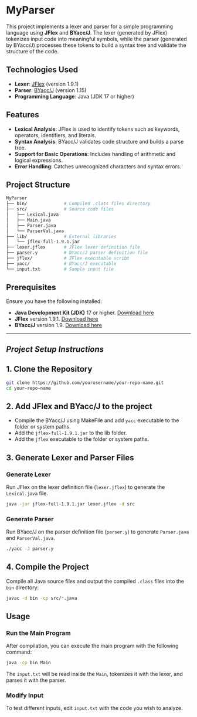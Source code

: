 # MyParser

This project implements a lexer and parser for a simple programming language using **JFlex** and **BYacc/J**. The lexer (generated by JFlex) tokenizes input code into meaningful symbols, while the parser (generated by BYacc/J) processes these tokens to build a syntax tree and validate the structure of the code.

## Technologies Used

- **Lexer**: [JFlex](https://jflex.de/) (version 1.9.1)
- **Parser**: [BYacc/J](https://byaccj.sourceforge.net) (version 1.15)
- **Programming Language**: Java (JDK 17 or higher)

## Features

- **Lexical Analysis**: JFlex is used to identify tokens such as keywords, operators, identifiers, and literals.
- **Syntax Analysis**: BYacc/J validates code structure and builds a parse tree.
- **Support for Basic Operations**: Includes handling of arithmetic and logical expressions.
- **Error Handling**: Catches unrecognized characters and syntax errors.

## Project Structure
```bash
MyParser
├── bin/              # Compiled .class files directory
├── src/              # Source code files
│   ├── Lexical.java
│   ├── Main.java
│   ├── Parser.java
│   └── ParserVal.java
├── lib/              # External libraries
│   └── jflex-full-1.9.1.jar
├── lexer.jflex       # JFlex lexer definition file
├── parser.y          # BYacc/J parser definition file
├── jflex/            # JFlex executable scribt
├── yacc/             # BYacc/J executable
└── input.txt         # Sample input file
```

## Prerequisites

Ensure you have the following installed:

- **Java Development Kit (JDK)** 17 or higher. [Download here](https://www.oracle.com/java/technologies/javase-downloads.html)
- **JFlex** version 1.9.1. [Download here](https://jflex.de/)
- **BYacc/J** version 1.9. [Download here](https://byaccj.sourceforge.net)

---

## ***Project Setup Instructions***

## 1. Clone the Repository

```bash
git clone https://github.com/yourusername/your-repo-name.git
cd your-repo-name
```

## 2. Add JFlex and BYacc/J to the project

- Compile the BYacc/J using MakeFile and add `yacc` executable to the folder or system paths.
- Add the `jflex-full-1.9.1.jar` to the lib folder.
- Add the `jflex` executable to the folder or system paths.

## 3. Generate Lexer and Parser Files

### Generate Lexer

Run JFlex on the lexer definition file (`lexer.jflex`) to generate the `Lexical.java` file.

```bash
java -jar jflex-full-1.9.1.jar lexer.jflex -d src
```

### Generate Parser

Run BYacc/J on the parser definition file (`parser.y`) to generate `Parser.java` and `ParserVal.java`.

```bash
./yacc -J parser.y
```

## 4. Compile the Project

Compile all Java source files and output the compiled `.class` files into the `bin` directory:

```bash
javac -d bin -cp src/*.java
```

## Usage

### Run the Main Program

After compilation, you can execute the main program with the following command:

```bash
java -cp bin Main
```

The `input.txt` will be read inside the `Main`, tokenizes it with the lexer, and parses it with the parser.

### Modify Input

To test different inputs, edit `input.txt` with the code you wish to analyze.

